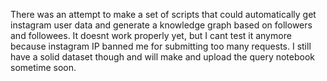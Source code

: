There was an attempt to make a set of scripts that could automatically get instagram user data and generate a knowledge graph based on followers and followees. It doesnt work properly yet, but I cant test it anymore because instagram IP banned me for submitting too many requests. I still have a solid dataset though and will make and upload the query notebook sometime soon.